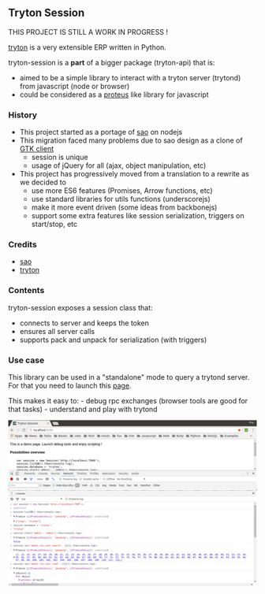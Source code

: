 ## Tryton Session

THIS PROJECT IS STILL A WORK IN PROGRESS !

[tryton](http://www.tryton.org/) is a very extensible ERP written in Python.

tryton-session is a **part** of a bigger package (tryton-api) that is:
- aimed to be a simple library to interact with a tryton server (trytond) from javascript (node or browser)
- could be considered as a [proteus](https://github.com/tryton/proteus) like library for javascript

### History

- This project started as a portage of [sao](https://github.com/tryton/sao) on nodejs
- This migration faced many problems due to sao design as a clone of [GTK client](https://github.com/tryton/tryton)
    - session is unique
    - usage of jQuery for all (ajax, object manipulation, etc)
- This project has progressively moved from a translation to a rewrite as we decided to
    - use more ES6 features (Promises, Arrow functions, etc)
    - use standard libraries for utils functions (underscorejs)
    - make it more event driven (some ideas from backbonejs)
    - support some extra features like session serialization, triggers on start/stop, etc

### Credits

- [sao](https://github.com/tryton/sao)
- [tryton](https://github.com/tryton/tryton)

### Contents

tryton-session exposes a session class that:
- connects to server and keeps the token
- ensures all server calls
- supports pack and unpack for serialization (with triggers)

### Use case

This library can be used in a "standalone" mode to query a trytond server.
For that you need to launch this [page](dist/index.html).

This makes it easy to:
    - debug rpc exchanges (browser tools are good for that tasks)
    - understand and play with trytond

![Browser](browser.png)
